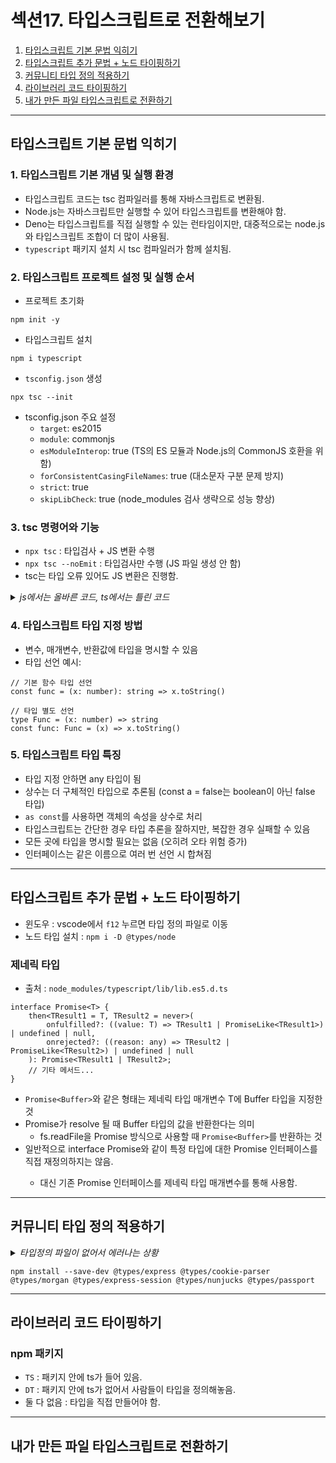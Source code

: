 # 섹션17. 타입스크립트로 전환해보기

1. [타입스크립트 기본 문법 익히기](#타입스크립트-기본-문법-익히기)
2. [타입스크립트 추가 문법 + 노드 타이핑하기](#타입스크립트-추가-문법--노드-타이핑하기)
3. [커뮤니티 타입 정의 적용하기](#커뮤니티-타입-정의-적용하기)
4. [라이브러리 코드 타이핑하기](#라이브러리-코드-타이핑하기)
5. [내가 만든 파일 타입스크립트로 전환하기](#내가-만든-파일-타입스크립트로-전환하기)

---

## 타입스크립트 기본 문법 익히기

### 1. 타입스크립트 기본 개념 및 실행 환경
- 타입스크립트 코드는 tsc 컴파일러를 통해 자바스크립트로 변환됨.
- Node.js는 자바스크립트만 실행할 수 있어 타입스크립트를 변환해야 함.
- Deno는 타입스크립트를 직접 실행할 수 있는 런타임이지만, 대중적으로는 node.js와 타입스크립트 조합이 더 많이 사용됨.
- `typescript` 패키지 설치 시 tsc 컴파일러가 함께 설치됨.

### 2. 타입스크립트 프로젝트 설정 및 실행 순서
- 프로젝트 초기화
```
npm init -y
```
- 타입스크립트 설치
```
npm i typescript
```
- `tsconfig.json` 생성
```
npx tsc --init
```
- tsconfig.json 주요 설정
    - `target`: es2015
    - `module`: commonjs
    - `esModuleInterop`: true (TS의 ES 모듈과 Node.js의 CommonJS 호환을 위함)
    - `forConsistentCasingFileNames`: true (대소문자 구분 문제 방지)
    - `strict`: true
    - `skipLibCheck`: true (node_modules 검사 생략으로 성능 향상)

### 3. tsc 명령어와 기능
- `npx tsc` : 타입검사 + JS 변환 수행
- `npx tsc --noEmit` : 타입검사만 수행 (JS 파일 생성 안 함)
- tsc는 타입 오류 있어도 JS 변환은 진행함.

<details>
<summary><i>js에서는 올바른 코드, ts에서는 틀린 코드</i></summary>

![Image](https://github.com/user-attachments/assets/5de033de-a594-421d-8f4b-a652f20d1c62)

</details>

### 4. 타입스크립트 타입 지정 방법
- 변수, 매개변수, 반환값에 타입을 명시할 수 있음
- 타입 선언 예시:
```
// 기본 함수 타입 선언
const func = (x: number): string => x.toString()

// 타입 별도 선언
type Func = (x: number) => string
const func: Func = (x) => x.toString()
```

### 5. 타입스크립트 타입 특징
- 타입 지정 안하면 any 타입이 됨
- 상수는 더 구체적인 타입으로 추론됨 (const a = false는 boolean이 아닌 false 타입)
- `as const`를 사용하면 객체의 속성을 상수로 처리
- 타입스크립트는 간단한 경우 타입 추론을 잘하지만, 복잡한 경우 실패할 수 있음
- 모든 곳에 타입을 명시할 필요는 없음 (오히려 오타 위험 증가)
- 인터페이스는 같은 이름으로 여러 번 선언 시 합쳐짐

---

## 타입스크립트 추가 문법 + 노드 타이핑하기
- 윈도우 : vscode에서 `f12` 누르면 타입 정의 파일로 이동
- 노드 타입 설치 : `npm i -D @types/node`

### 제네릭 타입
- 출처 : `node_modules/typescript/lib/lib.es5.d.ts`
```
interface Promise<T> {
    then<TResult1 = T, TResult2 = never>(
        onfulfilled?: ((value: T) => TResult1 | PromiseLike<TResult1>) | undefined | null,
        onrejected?: ((reason: any) => TResult2 | PromiseLike<TResult2>) | undefined | null
    ): Promise<TResult1 | TResult2>;
    // 기타 메서드...
}
```
- `Promise<Buffer>`와 같은 형태는 제네릭 타입 매개변수 T에 Buffer 타입을 지정한 것
- Promise가 resolve 될 때 Buffer 타입의 값을 반환한다는 의미
    - fs.readFile을 Promise 방식으로 사용할 때 `Promise<Buffer>`를 반환하는 것
- 일반적으로 interface Promise<Buffer>와 같이 특정 타입에 대한 Promise 인터페이스를 직접 재정의하지는 않음. 
    - 대신 기존 Promise 인터페이스를 제네릭 타입 매개변수를 통해 사용함.

---

## 커뮤니티 타입 정의 적용하기

<details>
<summary><i>타입정의 파일이 없어서 에러나는 상황</i></summary>

![Image](https://github.com/user-attachments/assets/decc6f43-28f8-4136-b69c-85121ea4bf49)

</details>

```
npm install --save-dev @types/express @types/cookie-parser @types/morgan @types/express-session @types/nunjucks @types/passport
```

---

## 라이브러리 코드 타이핑하기

### npm 패키지
- `TS` : 패키지 안에 ts가 들어 있음.
- `DT` : 패키지 안에 ts가 없어서 사람들이 타입을 정의해놓음.
- 둘 다 없음 : 타입을 직접 만들어야 함.

---

## 내가 만든 파일 타입스크립트로 전환하기
